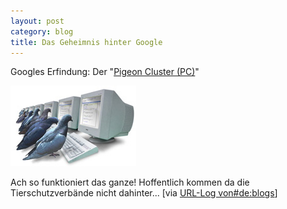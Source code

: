 ```yaml
---
layout: post
category: blog
title: Das Geheimnis hinter Google
---
```


Googles Erfindung: Der &quot;[Pigeon Cluster (PC)](http://www.google.com/technology/pigeonrank.html)&quot;

![google_pigeon.jpg](/images-blog/old-blogs/google_pigeon.jpg)

Ach so funktioniert das ganze! Hoffentlich kommen da die Tierschutzverb&auml;nde nicht dahinter... [via [URL-Log von#de:blogs](http://weblog.antbear.org/de-blogs/index.jsp)]
